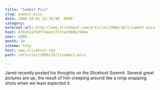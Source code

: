 ```yaml
---
title: "Summit Pics"
slug: summit-pics
date: 2008-10-01 12:10:00 -0500
category: 
external-url: http://www.slicehost.com/articles/2008/10/1/summit-pics
hash: 6f8d51af43ff4eee171fca7d98bc94be
year: 2008
month: 10
scheme: http
host: www.slicehost.com
path: /articles/2008/10/1/summit-pics

---
```


Jared recently posted his thoughts on the Slicehost Summit. Several great pictures are up, the result of him creeping around like a ninja snapping shots when we least expected it.

